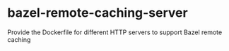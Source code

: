 # bazel-remote-caching-server
Provide the Dockerfile for different HTTP servers to support Bazel remote caching
